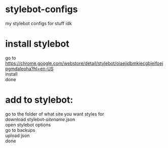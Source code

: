 # stylebot-configs
my stylebot configs for stuff idk

# install stylebot
go to https://chrome.google.com/webstore/detail/stylebot/oiaejidbmkiecgbjeifoejpgmdaleoha?hl=en-US<br>
install <br>
done

# add to stylebot:
go to the folder of what site you want styles for <br>
download stylebot-*sitename*.json <br>
open stylebot options <br>
go to backups <br>
upload json <br>
done
